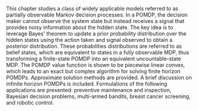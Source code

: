 This chapter studies a class of widely applicable models referred to as partially observable Markov decision processes. In a POMDP, the decision maker cannot observe the system state but instead receives a signal that provides noisy information about the hidden state. The key idea is to leverage Bayes' theorem to update a prior probability distribution over the hidden states using the action taken and signal observed to obtain a posterior distribution. These probabilities distributions are referred to as belief states, which are equivalent to states in a fully observable MDP, thus transforming a finite-state POMDP into an equivalent uncountable-state MDP. The POMDP value function is shown to be piecewise linear convex, which leads to an exact but complex algorithm for solving finite horizon POMDPs. Approximate solution methods are provided. A brief discussion on infinite horizon POMDPs is included. Formulations of the following applications are presented: preventive maintenance and inspection, Bayesian decision problems, multi-armed bandits, breast cancer screening, and robotic control. 
